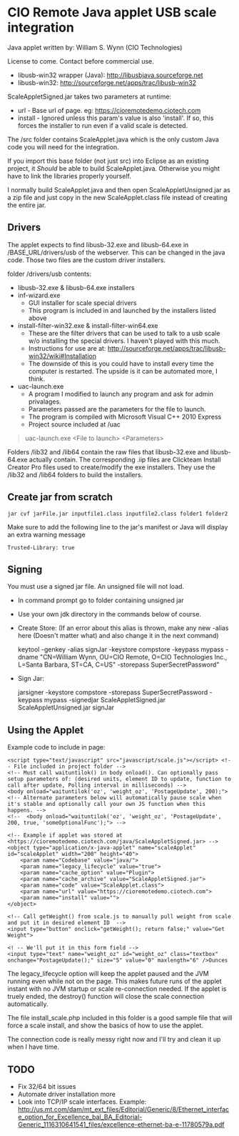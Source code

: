 CIO Remote Java applet USB scale integration
============================

Java applet written by: William S. Wynn (CIO Technologies)

License to come. Contact before commercial use.

* libusb-win32 wrapper (Java): http://libusbjava.sourceforge.net
* libusb-win32: http://sourceforge.net/apps/trac/libusb-win32

ScaleAppletSigned.jar takes two parameters at runtime:

* url - Base url of page. eg: https://cioremotedemo.ciotech.com
* install - Ignored unless this param's value is also 'install'. If so, this forces the installer to run even if a valid scale is detected.

The /src folder contains ScaleApplet.java which is the only custom Java code you will need for the integration.
	
If you import this base folder (not just src) into Eclipse as an existing project, it _Should_ be able to build ScaleApplet.java. Otherwise you might have to link the libraries properly yourself.

I normally build ScaleApplet.java and then open ScaleAppletUnsigned.jar as a zip file and just copy in the new ScaleApplet.class file instead of creating the entire jar.

## Drivers
The applet expects to find libusb-32.exe and libusb-64.exe in /BASE_URL/drivers/usb of the webserver. This can be changed in the java code.
Those two files are the custom driver installers.

folder /drivers/usb contents:

* libusb-32.exe & libusb-64.exe installers
* inf-wizard.exe
	- GUI installer for scale special drivers
	- This program is included in and launched by the installers listed above
* install-filter-win32.exe & install-filter-win64.exe
	- These are the filter drivers that can be used to talk to a usb scale w/o installing the special drivers. I haven't played with this much.
	- Instructions for use are at: http://sourceforge.net/apps/trac/libusb-win32/wiki#Installation
	- The downside of this is you could have to install every time the computer is restarted. The upside is it can be automated more, I think.
* uac-launch.exe
	- A program I modified to launch any program and ask for admin privalages.
	- Parameters passed are the parameters for the file to launch.
	- The program is compiled with Microsoft Visual C++ 2010 Express
	- Project source included at /uac

>uac-launch.exe \<File to launch\> \<Parameters\>

Folders /lib32 and /lib64 contain the raw files that libusb-32.exe and libusb-64.exe actually contain.
The corresponding .iip files are Clickteam Install Creator Pro files used to create/modify the exe installers. They use the /lib32 and /lib64 folders to build the installers.

## Create jar from scratch
    jar cvf jarFile.jar inputfile1.class inputfile2.class folder1 folder2
    
Make sure to add the following line to the jar's manifest or Java will display an extra warning message

    Trusted-Library: true

## Signing
You must use a signed jar file. An unsigned file will not load.

* In command prompt go to folder containing unsigned jar
* Use your own jdk directory in the commands below of course.

* Create Store: (If an error about this alias is thrown, make any new -alias here (Doesn't matter what) and also change it in the next command)

    keytool -genkey -alias signJar -keystore compstore -keypass mypass -dname "CN=William Wynn, OU=CIO Remote, O=CIO Technologies Inc., L=Santa Barbara, ST=CA, C=US" -storepass SuperSecretPassword"

* Sign Jar:

    jarsigner -keystore compstore -storepass SuperSecretPassword -keypass mypass -signedjar ScaleAppletSigned.jar ScaleAppletUnsigned.jar signJar

## Using the Applet
Example code to include in page:

    <script type="text/javascript" src="javascript/scale.js"></script> <!-- File included in project folder -->
    <!-- Must call waituntilok() in body onload(). Can optionally pass setup parameters of: (desired units, element ID to update, function to call after update, Polling interval in milliseconds) -->
    <body onload="waituntilok('oz', 'weight_oz', 'PostageUpdate', 200);">
    <!-- Alternate parameters below will automatically pause scale when it's stable and optionally call your own JS function when this happens. -->
    <!--  <body onload="waituntilok('oz', 'weight_oz', 'PostageUpdate', 200, true, 'someOptionalFunc');"> -->
    
    <!-- Example if applet was stored at <https://cioremotedemo.ciotech.com/java/ScaleAppletSigned.jar> -->
    <object type="application/x-java-applet" name="scaleApplet" id="scaleApplet" width="200" height="40">
        <param name="Codebase" value="java/">
        <param name="legacy_lifecycle" value="true">
        <param name="cache_option" value="Plugin">
        <param name="cache_archive" value="ScaleAppletSigned.jar">
        <param name="code" value="ScaleApplet.class">
        <param name="url" value="https://cioremotedemo.ciotech.com">
        <param name="install" value="">
    </object>
    
    <!-- Call getWeight() from scale.js to manually pull weight from scale and put it in desired element ID  -->
    <input type="button" onclick="getWeight(); return false;" value="Get Weight">
    
    <! -- We'll put it in this form field -->
    <input type="text" name="weight_oz" id="weight_oz" class="textbox" onchange="PostageUpdate();" size="5" value="0" maxlength="6" />Ounces

The legacy_lifecycle option will keep the applet paused and the JVM running even while not on the page. This makes future runs of the applet instant with no JVM startup or scale re-connection needed. If the applet is truely ended, the destroy() function will close the scale connection automatically.

The file install_scale.php included in this folder is a good sample file that will force a scale install, and show the basics of how to use the applet.

The connection code is really messy right now and I'll try and clean it up when I have time.

## TODO

* Fix 32/64 bit issues
* Automate driver installation more
* Look into TCP/IP scale interfaces. Example: http://us.mt.com/dam/mt_ext_files/Editorial/Generic/8/Ethernet_interface_option_for_Excellence_bal_BA_Editorial-Generic_1116310641541_files/excellence-ethernet-ba-e-11780579a.pdf
